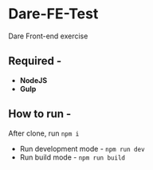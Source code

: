 # Dare-FE-Test
Dare Front-end exercise 

## Required -

- **NodeJS**
- **Gulp**

## How to run -

After clone, run `npm i`

- Run development mode - `npm run dev`
- Run build mode - `npm run build`
